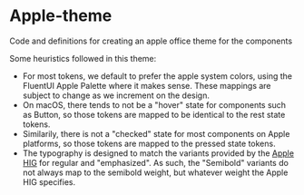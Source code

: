 # Apple-theme

Code and definitions for creating an apple office theme for the components

Some heuristics followed in this theme:

- For most tokens, we default to prefer the apple system colors, using the FluentUI Apple Palette where it makes sense. These mappings are subject to change as we increment on the design.
- On macOS, there tends to not be a "hover" state for components such as Button, so those tokens are mapped to be identical to the rest state tokens.
- Similarily, there is not a "checked" state for most components on Apple platforms, so those tokens are mapped to the pressed state tokens.
- The typography is designed to match the variants provided by the [Apple HIG](https://developer.apple.com/design/human-interface-guidelines/macos/visual-design/typography/) for regular and "emphasized". As such, the "Semibold" variants do not always map to the semibold weight, but whatever weight the Apple HIG specifies.
